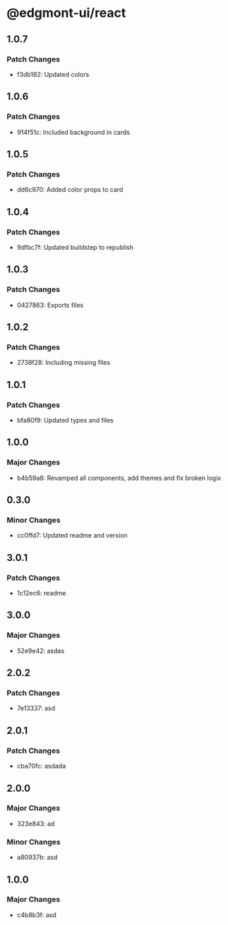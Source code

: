 # @edgmont-ui/react

## 1.0.7

### Patch Changes

- f3db182: Updated colors

## 1.0.6

### Patch Changes

- 914f51c: Included background in cards

## 1.0.5

### Patch Changes

- dd6c970: Added color props to card

## 1.0.4

### Patch Changes

- 9dfbc7f: Updated buildstep to republish

## 1.0.3

### Patch Changes

- 0427863: Exports files

## 1.0.2

### Patch Changes

- 2738f28: Including missing files

## 1.0.1

### Patch Changes

- bfa80f9: Updated types and files

## 1.0.0

### Major Changes

- b4b59a8: Revamped all components, add themes and fix broken logix

## 0.3.0

### Minor Changes

- cc0ffd7: Updated readme and version

## 3.0.1

### Patch Changes

- 1c12ec6: readme

## 3.0.0

### Major Changes

- 52e9e42: asdas

## 2.0.2

### Patch Changes

- 7e13337: asd

## 2.0.1

### Patch Changes

- cba70fc: asdada

## 2.0.0

### Major Changes

- 323e843: ad

### Minor Changes

- a80937b: asd

## 1.0.0

### Major Changes

- c4b8b3f: asd
